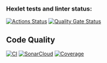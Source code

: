 ### Hexlet tests and linter status:
[![Actions Status](https://github.com/Liudmila198/frontend-project-46/actions/workflows/hexlet-check.yml/badge.svg)](https://github.com/Liudmila198/frontend-project-46/actions)
[![Quality Gate Status](https://sonarcloud.io/api/project_badges/measure?project=Liudmila198_frontend-project-46&metric=alert_status)][def]
## Code Quality
[![CI](https://github.com/Liudmila198/frontend-project-46/actions/workflows/ci.yml/badge.svg)](https://github.com/Liudmila198/frontend-project-46/actions)
[![SonarCloud](https://sonarcloud.io/api/project_badges/measure?project=Liudmila198_frontend-project-46&metric=alert_status)][def]
[![Coverage](https://sonarcloud.io/api/project_badges/measure?project=Liudmila198_frontend-project-46&metric=coverage)][def]

[def]: https://sonarcloud.io/summary/new_code?id=Liudmila198_frontend-project-46